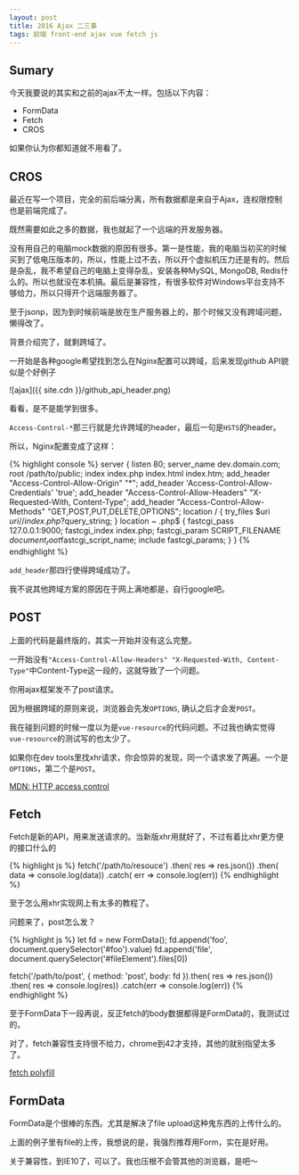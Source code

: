 ```yaml
---
layout: post
title: 2016 Ajax 二三事
tags: 前端 front-end ajax vue fetch js
---
```


## Sumary

今天我要说的其实和之前的ajax不太一样。包括以下内容：

* FormData
* Fetch
* CROS

如果你认为你都知道就不用看了。

## CROS

最近在写一个项目，完全的前后端分离，所有数据都是来自于Ajax，连权限控制也是前端完成了。

既然需要如此之多的数据，我也就起了一个远端的开发服务器。

没有用自己的电脑mock数据的原因有很多。第一是性能，我的电脑当初买的时候买到了低电压版本的，所以，性能上过不去，所以开个虚拟机压力还是有的。然后是杂乱，我不希望自己的电脑上变得杂乱，安装各种MySQL, MongoDB, Redis什么的。所以也就没在本机搞。最后是兼容性，有很多软件对Windows平台支持不够给力，所以只得开个远端服务器了。

至于jsonp，因为到时候前端是放在生产服务器上的，那个时候又没有跨域问题，懒得改了。

背景介绍完了，就剩跨域了。

一开始是各种google希望找到怎么在Nginx配置可以跨域，后来发现github API貌似是个好例子

![ajax]({{ site.cdn }}/github_api_header.png)

看看，是不是能学到很多。

`Access-Control-*`那三行就是允许跨域的header，最后一句是`HSTS`的header。

所以，Nginx配置变成了这样：

{% highlight console %}
server {
      listen 80;
      server_name dev.domain.com;
      root /path/to/public;
      index index.php index.html index.htm;
      add_header "Access-Control-Allow-Origin" "*";
      add_header 'Access-Control-Allow-Credentials' 'true';
      add_header "Access-Control-Allow-Headers" "X-Requested-With, Content-Type";
      add_header "Access-Control-Allow-Methods" "GET,POST,PUT,DELETE,OPTIONS";
      location / {
            try_files $uri $uri/ /index.php?$query_string;
      }
      location ~ \.php$ {
          fastcgi_pass   127.0.0.1:9000;
          fastcgi_index  index.php;
          fastcgi_param  SCRIPT_FILENAME  $document_root$fastcgi_script_name;
          include        fastcgi_params;
      }
    }
{% endhighlight %}

`add_header`那四行使得跨域成功了。

我不说其他跨域方案的原因在于网上满地都是，自行google吧。

## POST

上面的代码是最终版的，其实一开始并没有这么完整。

一开始没有`"Access-Control-Allow-Headers" "X-Requested-With, Content-Type"`中Content-Type这一段的，这就导致了一个问题。

你用ajax框架发不了post请求。

因为根据跨域的原则来说，浏览器会先发`OPTIONS`, 确认之后才会发`POST`。

我在碰到问题的时候一度以为是`vue-resource`的代码问题。不过我也确实觉得`vue-resource`的测试写的也太少了。

如果你在dev tools里找xhr请求，你会惊异的发现，同一个请求发了两遍。一个是`OPTIONS`，第二个是`POST`。

[MDN: HTTP access control](https://developer.mozilla.org/en-US/docs/Web/HTTP/Access_control_CORS)

## Fetch

Fetch是新的API，用来发送请求的。当新版xhr用就好了，不过有着比xhr更方便的接口什么的

{% highlight js %}
fetch('/path/to/resouce')
    .then( res => res.json())
    .then( data => console.log(data))
    .catch( err => console.log(err))
{% endhighlight %}

至于怎么用xhr实现网上有太多的教程了。

问题来了，post怎么发？

{% highlight js %}
let fd = new FormData();
fd.append('foo', document.querySelector('#foo').value)
fd.append('file', document.querySelector('#fileElement').files[0])

fetch('/path/to/post', {
    method: 'post',
    body: fd
}).then( res => res.json())
.then( res => console.log(res))
.catch(err => console.log(err))
{% endhighlight %}

至于FormData下一段再说，反正fetch的body数据都得是FormData的，我测试过的。

对了，fetch兼容性支持很不给力，chrome到42才支持，其他的就别指望太多了。

[fetch polyfill](https://github.com/github/fetch)

## FormData

FormData是个很棒的东西。尤其是解决了file upload这种鬼东西的上传什么的。

上面的例子里有file的上传，我想说的是，我强烈推荐用Form，实在是好用。

关于兼容性，到IE10了，可以了。我也压根不会管其他的浏览器，是吧～